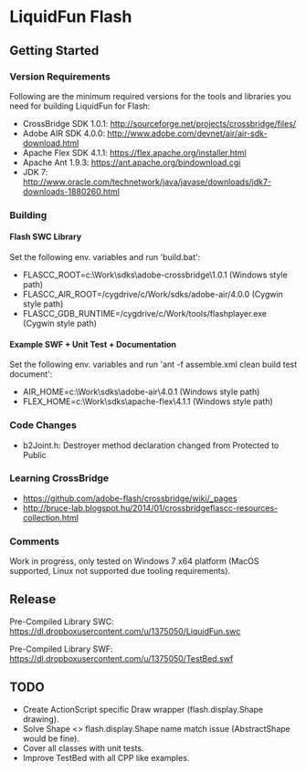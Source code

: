 LiquidFun Flash
===============

## Getting Started

### Version Requirements

Following are the minimum required versions for the tools and libraries you
need for building LiquidFun for Flash:

-   CrossBridge SDK 1.0.1: http://sourceforge.net/projects/crossbridge/files/
-   Adobe AIR SDK 4.0.0: http://www.adobe.com/devnet/air/air-sdk-download.html
-   Apache Flex SDK 4.1.1: https://flex.apache.org/installer.html
-   Apache Ant 1.9.3: https://ant.apache.org/bindownload.cgi
-   JDK 7: http://www.oracle.com/technetwork/java/javase/downloads/jdk7-downloads-1880260.html

### Building

#### Flash SWC Library 

Set the following env. variables and run 'build.bat':

* FLASCC_ROOT=c:\Work\sdks\adobe-crossbridge\1.0.1 (Windows style path)
* FLASCC_AIR_ROOT=/cygdrive/c/Work/sdks/adobe-air/4.0.0 (Cygwin style path)
* FLASCC_GDB_RUNTIME=/cygdrive/c/Work/tools/flashplayer.exe (Cygwin style path)

#### Example SWF + Unit Test + Documentation

Set the following env. variables and run 'ant -f assemble.xml clean build test document':

* AIR_HOME=c:\Work\sdks\adobe-air\4.0.1 (Windows style path)
* FLEX_HOME=c:\Work\sdks\apache-flex\4.1.1 (Windows style path)

### Code Changes

* b2Joint.h: Destroyer method declaration changed from Protected to Public

### Learning CrossBridge

* https://github.com/adobe-flash/crossbridge/wiki/_pages
* http://bruce-lab.blogspot.hu/2014/01/crossbridgeflascc-resources-collection.html

### Comments

Work in progress, only tested on Windows 7 x64 platform (MacOS supported, Linux not supported due tooling requirements).

## Release

Pre-Compiled Library SWC:
https://dl.dropboxusercontent.com/u/1375050/LiquidFun.swc

Pre-Compiled Library SWF:
https://dl.dropboxusercontent.com/u/1375050/TestBed.swf

## TODO

* Create ActionScript specific Draw wrapper (flash.display.Shape drawing).
* Solve Shape <> flash.display.Shape name match issue (AbstractShape would be fine).
* Cover all classes with unit tests.
* Improve TestBed with all CPP like examples.
